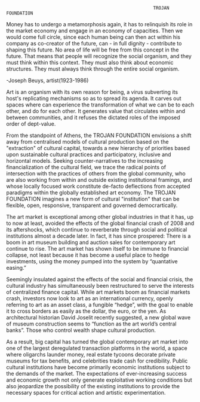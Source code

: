                                                            TROJAN FOUNDATION


Money has to undergo a metamorphosis again, it has to relinquish its role in the market economy and engage in an economy of capacities. Then we would come full circle, since each human being can then act within his company as co-creator of the future, can - in full dignity - contribute to shaping this future. No area of life will be free from this concept in the future. That means that people will recognize the social organism, and they must think within this context. They must also think about economic structures. They must always think through the entire social organism. 

-Joseph Beuys, artist(1923-1986)



Art is an organism with its own reason for being, a virus subverting its host's replicating mechanisms so as to spread its agenda. It carves out spaces where can experience the transformation of what we can be to each other, and do for each other. It generates value that circulates within and between communities, and it refuses the dictated roles of the imposed order of dept-value.

From the standpoint of Athens, the TROJAN FOUNDATION envisions a shift away from centralised models of cultural production based on the "extraction" of cultural capital, towards a new hierarchy of priorities based upon sustainable cultural practices and participatory, inclusive and horizontal models. Seeking counter-narratives to the increasing financialization of the cultural field, we trace the radical points of intersection with the practices of others from the global community, who are also working from within and outside existing institutional framings, and whose locally focused work constitute de-facto deflections from accepted paradigms within the globally established art economy. The TROJAN FOUNDATION imagines a new form of cultural "institution" that can be flexible, open, responsive, transparent and governed democrartically.


The art market is exceptional among other global industries in that it has, up to now at least, avoided the effects of the global financial  crash of 2008 and its aftershocks, which continue to reverberate through social and political institutions almost a decade later. In fact, it has since prospered: There is a boom in art museum building and auction sales for contemporary art continue to rise. The art market has shown itself to be immune to financial collapse, not least because it has become a useful place to hedge investments, using the money pumped into the system by “quantative easing.”   

Seemingly insulated against the effects of the social and financial crisis, the cultural industry has simultaneously been restructured to serve the interests of centralized finance capital. While art markets boom as financial markets crash, investors now look to art as an international currency, openly referring to art as an asset class, a fungible “hedge”, with the goal to enable it to cross borders as easily as the dollar, the euro, or the yen. As architectural historian David Joselit recently suggested, a new global wave of museum construction seems to “function as the art world’s central banks”. Those who control wealth shape cultural production.

As a result, big capital has turned the global contemporary art market into one of the largest deregulated transaction platforms in the world, a space where oligarchs launder money, real estate tycoons decorate private museums for tax benefits, and celebrities trade cash for credibility. Public cultural institutions have become primarily economic institutions subject to the demands of the market. The expectations of ever-increasing success and economic growth not only generate exploitative working conditions but also jeopardize the possibility of the existing institutions to provide the necessary spaces for critical action and artistic experimentation.
